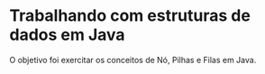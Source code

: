 # Trabalhando com estruturas de dados em Java

O objetivo foi exercitar os conceitos de Nó, Pilhas e Filas em Java. 
